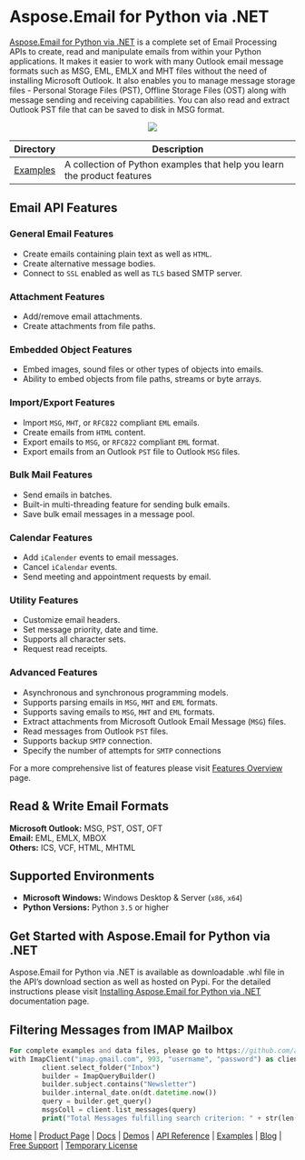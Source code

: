 # Aspose.Email for Python via .NET

[Aspose.Email for Python via .NET](https://products.aspose.com/email/python-net) is a complete set of Email Processing APIs to create, read and manipulate emails from within your Python applications. It makes it easier to work with many Outlook email message formats such as MSG, EML, EMLX and MHT files without the need of installing Microsoft Outlook. It also enables you to manage message storage files - Personal Storage Files (PST), Offline Storage Files (OST) along with message sending and receiving capabilities. You can also read and extract Outlook PST file that can be saved to disk in MSG format.

<p align="center">
<a title="Download complete Aspose.Email for Pytho via .NET source code" href="https://github.com/aspose-email/Aspose.Email-for-.NET/archive/master.zip">
	<img src="https://raw.github.com/AsposeExamples/java-examples-dashboard/master/images/downloadZip-Button-Large.png" />
  </a>
</p>

Directory | Description
--------- | -----------
[Examples](Examples)  | A collection of Python examples that help you learn the product features

## Email API Features

### General Email Features

- Create emails containing plain text as well as `HTML`.
- Create alternative message bodies.
- Connect to `SSL` enabled as well as `TLS` based SMTP server.

### Attachment Features

- Add/remove email attachments.
- Create attachments from file paths.

### Embedded Object Features

- Embed images, sound files or other types of objects into emails.
- Ability to embed objects from file paths, streams or byte arrays.

### Import/Export Features

- Import `MSG`, `MHT`, or `RFC822` compliant `EML` emails.
- Create emails from `HTML` content.
- Export emails to `MSG`, or `RFC822` compliant `EML` format.
- Export emails from an Outlook `PST` file to Outlook `MSG` files.

### Bulk Mail Features

- Send emails in batches.
- Built-in multi-threading feature for sending bulk emails.
- Save bulk email messages in a message pool.

### Calendar Features

- Add `iCalender` events to email messages.
- Cancel `iCalendar` events.
- Send meeting and appointment requests by email.

### Utility Features

- Customize email headers.
- Set message priority, date and time.
- Supports all character sets.
- Request read receipts.

### Advanced Features

- Asynchronous and synchronous programming models.
- Supports parsing emails in `MSG`, `MHT` and `EML` formats.
- Supports saving emails to `MSG`, `MHT` and `EML` formats.
- Extract attachments from Microsoft Outlook Email Message (`MSG`) files.
- Read messages from Outlook `PST` files.
- Supports backup `SMTP` connection.
- Specify the number of attempts for `SMTP` connections

For a more comprehensive list of features please visit [Features Overview](https://docs.aspose.com/email/pythonnet/features-overview/) page.

## Read & Write Email Formats

**Microsoft Outlook:** MSG, PST, OST, OFT\
**Email:** EML, EMLX, MBOX\
**Others:** ICS, VCF, HTML, MHTML

## Supported Environments

- **Microsoft Windows:** Windows Desktop & Server (`x86`, `x64`)
- **Python Versions:** Python `3.5` or higher

## Get Started with Aspose.Email for Python via .NET

Aspose.Email for Python via .NET is available as downloadable .whl file in the API’s download section as well as hosted on Pypi. For the detailed instructions please visit [Installing Aspose.Email for Python via .NET ](https://docs.aspose.com/email/pythonnet/installation/) documentation page.

## Filtering Messages from IMAP Mailbox
```php
For complete examples and data files, please go to https://github.com/aspose-email/aspose-email-python-dotnet
with ImapClient("imap.gmail.com", 993, "username", "password") as client:
        client.select_folder("Inbox")
        builder = ImapQueryBuilder()
        builder.subject.contains("Newsletter")
        builder.internal_date.on(dt.datetime.now())
        query = builder.get_query()
        msgsColl = client.list_messages(query)
        print("Total Messages fulfilling search criterion: " + str(len(msgsColl)))
```

[Home](https://www.aspose.com/) | [Product Page](https://products.aspose.com/email/python-net) | [Docs](https://docs.aspose.com/email/pythonnet/) | [Demos](https://products.aspose.app/email/family) | [API Reference](https://apireference.aspose.com/email/java) | [Examples](https://github.com/aspose-email/Aspose.Email-Python-Dotnet/tree/master/Examples) | [Blog](https://blog.aspose.com/category/email/) | [Free Support](https://forum.aspose.com/c/email) | [Temporary License](https://purchase.aspose.com/temporary-license)
